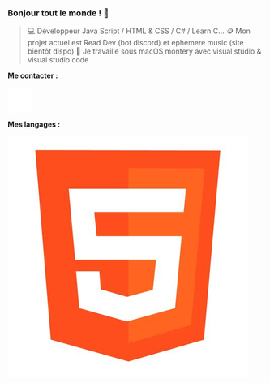 ### Bonjour tout le monde ! 👋

>   💻 Développeur Java Script / HTML & CSS / C# / Learn C...
>   🪙 Mon projet actuel est Read Dev (bot discord) et ephemere music (site bientôt dispo)
>   🫧 Je travaille sous macOS montery avec visual studio & visual studio code

**Me contacter :**

[![img_contact](./img/globe-dark.svg)](https://discord.gg/wuADMfvx3c)

**Mes langages :**

<img align="left" alt="AWS" widht="5px" src="./img/html.jpeg" size="5px">
